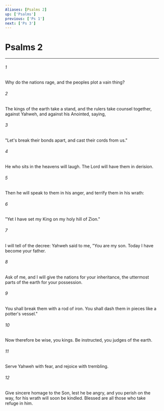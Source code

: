 ```yaml
---
Aliases: [Psalms 2]
up: ['Psalms']
previous: ['Ps 1']
next: ['Ps 3']
---
```

# Psalms 2
***





###### 1 

Why do the nations rage, and the peoples plot a vain thing? 



###### 2 

The kings of the earth take a stand, and the rulers take counsel together, against Yahweh, and against his Anointed, saying, 



###### 3 

"Let's break their bonds apart, and cast their cords from us." 



###### 4 

He who sits in the heavens will laugh. The Lord will have them in derision. 



###### 5 

Then he will speak to them in his anger, and terrify them in his wrath: 



###### 6 

"Yet I have set my King on my holy hill of Zion." 



###### 7 

I will tell of the decree: Yahweh said to me, "You are my son. Today I have become your father. 



###### 8 

Ask of me, and I will give the nations for your inheritance, the uttermost parts of the earth for your possession. 



###### 9 

You shall break them with a rod of iron. You shall dash them in pieces like a potter's vessel." 



###### 10 

Now therefore be wise, you kings. Be instructed, you judges of the earth. 



###### 11 

Serve Yahweh with fear, and rejoice with trembling. 



###### 12 

Give sincere homage to the Son, lest he be angry, and you perish on the way, for his wrath will soon be kindled. Blessed are all those who take refuge in him.
